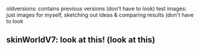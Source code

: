 oldversions: contains previous versions (don't have to look)
test images: just images for myself, sketching out ideas & comparing results (don't have to look

## skinWorldV7: look at this! (look at this)
